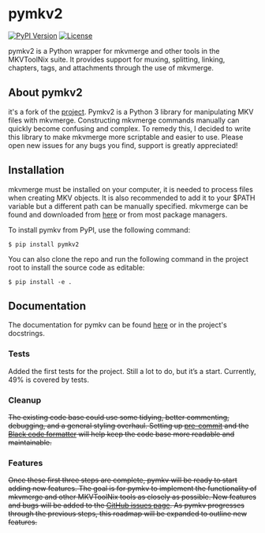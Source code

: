 # pymkv2
[![PyPI Version](https://img.shields.io/pypi/v/pymkv2.svg)](https://pypi.python.org/pypi/pymkv2)
[![License](https://img.shields.io/github/license/gitbib/pymkv.svg)](https://github.com/gitbib/pymkv/LICENSE.txt)

pymkv2 is a Python wrapper for mkvmerge and other tools in the MKVToolNix suite. It provides support for muxing,
splitting, linking, chapters, tags, and attachments through the use of mkvmerge.

## About pymkv2
it's a fork of the [project](https://github.com/sheldonkwoodward/pymkv). Pymkv2 is a Python 3 library for manipulating MKV files with mkvmerge. Constructing mkvmerge commands manually can
quickly become confusing and complex. To remedy this, I decided to write this library to make mkvmerge more
scriptable and easier to use. Please open new issues for any bugs you find, support is greatly appreciated!

## Installation
mkvmerge must be installed on your computer, it is needed to process files when creating MKV objects. It is also
recommended to add it to your $PATH variable but a different path can be manually specified. mkvmerge can be found
and downloaded from [here](https://mkvtoolnix.download/downloads.html) or from most package managers.

To install pymkv from PyPI, use the following command:

    $ pip install pymkv2

You can also clone the repo and run the following command in the project root to install the source code as editable:

    $ pip install -e .

## Documentation
The documentation for pymkv can be found [here](https://gitbib.github.io/pymkv2/) or in the project's docstrings.

### Tests
Added the first tests for the project. Still a lot to do, but it’s a start. Currently, 49% is covered by tests.

### Cleanup
~~The existing code base could use some tidying, better commenting, debugging, and a general styling overhaul. Setting up
[pre-commit](https://pre-commit.com/) and the [Black code formatter](https://github.com/psf/black) will help keep the
code base more readable and maintainable.~~

### Features
~~Once these first three steps are complete, pymkv will be ready to start adding new features. The goal is for pymkv to
implement the functionality of mkvmerge and other MKVToolNix tools as closely as possible. New features and bugs will
be added to the [GitHub issues page](https://github.com/gitbib/pymkv/issues). As pymkv progresses through
the previous steps, this roadmap will be expanded to outline new features.~~
